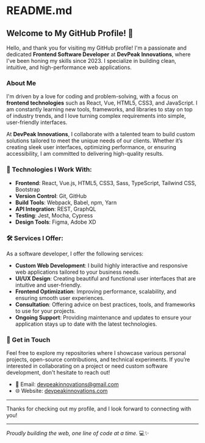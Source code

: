 # README.md

## Welcome to My GitHub Profile! 👋

Hello, and thank you for visiting my GitHub profile! I'm a passionate and dedicated **Frontend Software Developer** at **DevPeak Innovations**, where I've been honing my skills since 2023. I specialize in building clean, intuitive, and high-performance web applications.

### About Me
I'm driven by a love for coding and problem-solving, with a focus on **frontend technologies** such as React, Vue, HTML5, CSS3, and JavaScript. I am constantly learning new tools, frameworks, and libraries to stay on top of industry trends, and I love turning complex requirements into simple, user-friendly interfaces.


At **DevPeak Innovations**, I collaborate with a talented team to build custom solutions tailored to meet the unique needs of our clients. Whether it’s creating sleek user interfaces, optimizing performance, or ensuring accessibility, I am committed to delivering high-quality results.

### 🔧 Technologies I Work With:
- **Frontend**: React, Vue.js, HTML5, CSS3, Sass, TypeScript, Tailwind CSS, Bootstrap
- **Version Control**: Git, GitHub
- **Build Tools**: Webpack, Babel, npm, Yarn
- **API Integration**: REST, GraphQL
- **Testing**: Jest, Mocha, Cypress
- **Design Tools**: Figma, Adobe XD

### 🛠️ Services I Offer:
As a software developer, I offer the following services:
- **Custom Web Development**: I build highly interactive and responsive web applications tailored to your business needs.
- **UI/UX Design**: Creating beautiful and functional user interfaces that are intuitive and user-friendly.
- **Frontend Optimization**: Improving performance, scalability, and ensuring smooth user experiences.
- **Consultation**: Offering advice on best practices, tools, and frameworks to use for your projects.
- **Ongoing Support**: Providing maintenance and updates to ensure your application stays up to date with the latest technologies.

### 🚀 Get in Touch
Feel free to explore my repositories where I showcase various personal projects, open-source contributions, and technical experiments. If you’re interested in collaborating on a project or need custom software development, don't hesitate to reach out!

- 📧 Email: [devpeakinnovations@gmail.com](mailto:devpeakinnovations@gmail.com)
- 🌐 Website: [devpeakinnovations.com](https://devpeakinnovations.com)

---

Thanks for checking out my profile, and I look forward to connecting with you!

---

*Proudly building the web, one line of code at a time.* 💻✨
